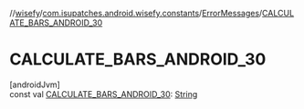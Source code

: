 //[wisefy](../../../index.md)/[com.isupatches.android.wisefy.constants](../index.md)/[ErrorMessages](index.md)/[CALCULATE_BARS_ANDROID_30](-c-a-l-c-u-l-a-t-e_-b-a-r-s_-a-n-d-r-o-i-d_30.md)

# CALCULATE_BARS_ANDROID_30

[androidJvm]\
const val [CALCULATE_BARS_ANDROID_30](-c-a-l-c-u-l-a-t-e_-b-a-r-s_-a-n-d-r-o-i-d_30.md): [String](https://kotlinlang.org/api/latest/jvm/stdlib/kotlin/-string/index.html)
